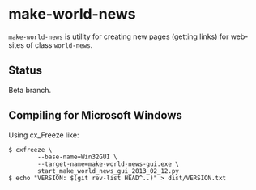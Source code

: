 make-world-news
===============

``make-world-news`` is utility for creating new pages (getting links)
for web-sites of class ``world-news``.

Status
------

Beta branch.

Compiling for Microsoft Windows
-------------------------------

Using cx_Freeze like:

    $ cxfreeze \
            --base-name=Win32GUI \
            --target-name=make-world-news-gui.exe \
            start_make_world_news_gui_2013_02_12.py
    $ echo "VERSION: $(git rev-list HEAD^..)" > dist/VERSION.txt
